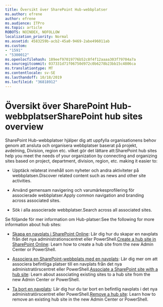 ```yaml
---
title: Översikt över SharePoint Hub-webbplatser
ms.author: efrene
author: efrene
ms.audience: ITPro
ms.topic: article
ROBOTS: NOINDEX, NOFOLLOW
localization_priority: Normal
ms.assetid: 4583259b-acb2-45a0-9469-2abe496011ab
ms.custom:
- "1591"
- "5300012"
ms.openlocfilehash: 189eef97019776b52c8f4f12aaaa303f79704a7a
ms.sourcegitcommit: 037331d71f06750d972c0b6278b23bb15c4806ca
ms.translationtype: MT
ms.contentlocale: sv-SE
ms.lasthandoff: 10/18/2019
ms.locfileid: "36818912"
---
```

# <a name="sharepoint-hub-sites-overview"></a><span data-ttu-id="4c119-102">Översikt över SharePoint Hub-webbplatser</span><span class="sxs-lookup"><span data-stu-id="4c119-102">SharePoint hub sites overview</span></span>

<span data-ttu-id="4c119-103">SharePoint Hub-webbplatser hjälper dig att uppfylla organisationens behov genom att ansluta och organisera webbplatser baserat på projekt, avdelning, Division, region etc. vilket gör det lättare att:</span><span class="sxs-lookup"><span data-stu-id="4c119-103">SharePoint hub sites help you meet the needs of your organization by connecting and organizing sites based on project, department, division, region, etc. making it easier to:</span></span>

- <span data-ttu-id="4c119-104">Upptäck relaterat innehåll som nyheter och andra aktiviteter på webbplatsen.</span><span class="sxs-lookup"><span data-stu-id="4c119-104">Discover related content such as news and other site activities.</span></span>

- <span data-ttu-id="4c119-105">Använd gemensam navigering och varumärkesprofilering för associerade webbplatser.</span><span class="sxs-lookup"><span data-stu-id="4c119-105">Apply common navigation and branding across associated sites.</span></span> 

- <span data-ttu-id="4c119-106">Sök i alla associerade webbplatser.</span><span class="sxs-lookup"><span data-stu-id="4c119-106">Search across all associated sites.</span></span>

<span data-ttu-id="4c119-107">Se följande för mer information om Hub-platser:</span><span class="sxs-lookup"><span data-stu-id="4c119-107">See the following for more information about hub sites:</span></span>
- <span data-ttu-id="4c119-108">[Skapa en navplats i SharePoint Online](https://docs.microsoft.com/sharepoint/create-hub-site): Lär dig hur du skapar en navplats från det nya administrationscentret eller PowerShell.</span><span class="sxs-lookup"><span data-stu-id="4c119-108">[Create a hub site in SharePoint Online](https://docs.microsoft.com/sharepoint/create-hub-site): Learn how to create a hub site from the new Admin Center or PowerShell.</span></span>

- <span data-ttu-id="4c119-109">[Associera en SharePoint-webbplats med en navplats](https://support.office.com/article/associate-a-sharepoint-site-with-a-hub-site-ae0009fd-af04-4d3d-917d-88edb43efc05): Lär dig mer om att associera befintliga platser till en navplats från det nya administratörscentret eller PowerShell.</span><span class="sxs-lookup"><span data-stu-id="4c119-109">[Associate a SharePoint site with a hub site](https://support.office.com/article/associate-a-sharepoint-site-with-a-hub-site-ae0009fd-af04-4d3d-917d-88edb43efc05): Learn about associating existing sites to a hub site from the new Admin Center or PowerShell.</span></span>

- <span data-ttu-id="4c119-110">[Ta bort en navplats](https://docs.microsoft.com/sharepoint/remove-hub-site): Lär dig hur du tar bort en befintlig navplats i det nya administratörscentret eller PowerShell.</span><span class="sxs-lookup"><span data-stu-id="4c119-110">[Remove a hub site](https://docs.microsoft.com/sharepoint/remove-hub-site): Learn how to remove an existing hub site in the new Admin Center or PowerShell.</span></span>

